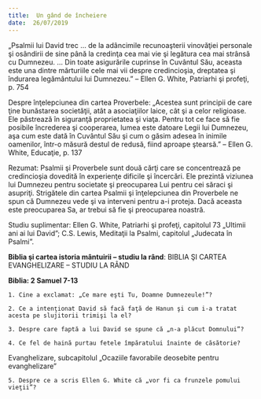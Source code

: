 ```yaml
---
title:  Un gând de încheiere
date:  26/07/2019
---
```


„Psalmii lui David trec … de la adâncimile recunoaşterii vinovăţiei personale şi osândirii de sine până la credinţa cea mai vie şi legătura cea mai strânsă cu Dumnezeu. … Din toate asigurările cuprinse în Cuvântul Său, aceasta este una dintre mărturiile cele mai vii despre credincioşia, dreptatea şi îndurarea legământului lui Dumnezeu.” – Ellen G. White, Patriarhi şi profeţi, p. 754

Despre înţelepciunea din cartea Proverbele: „Acestea sunt principii de care ţine bunăstarea societăţii, atât a asociaţiilor laice, cât şi a celor religioase. Ele păstrează în siguranţă proprietatea şi viaţa. Pentru tot ce face să fie posibile încrederea şi cooperarea, lumea este datoare Legii lui Dumnezeu, aşa cum este dată în Cuvântul Său şi cum o găsim adesea în inimile oamenilor, într-o măsură destul de redusă, fiind aproape ştearsă.” – Ellen G. White, Educaţie, p. 137

Rezumat: Psalmii şi Proverbele sunt două cărţi care se concentrează pe credincioşia dovedită în experienţe dificile şi încercări. Ele prezintă viziunea lui Dumnezeu pentru societate şi preocuparea Lui pentru cei săraci şi asupriţi. Strigătele din cartea Psalmii şi înţelepciunea din Proverbele ne spun că Dumnezeu vede şi va interveni pentru a-i proteja. Dacă aceasta este preocuparea Sa, ar trebui să fie şi preocuparea noastră.

Studiu suplimentar: Ellen G. White, Patriarhi şi profeţi, capitolul 73 „Ultimii ani ai lui David”; C.S. Lewis, Meditaţii la Psalmi, capitolul „Judecata în Psalmi”.

**Biblia şi cartea istoria mântuirii – studiu la rând**: BIBLIA ŞI CARTEA EVANGHELIZARE – STUDIU LA RÂND

**Biblia: 2 Samuel 7-13**

`1. Cine a exclamat: „Ce mare eşti Tu, Doamne Dumnezeule!”?`

`2. Ce a intenţionat David să facă faţă de Hanun şi cum i-a tratat acesta pe slujitorii trimişi la el?`

`3. Despre care faptă a lui David se spune că „n-a plăcut Domnului”?`

`4. Ce fel de haină purtau fetele împăratului înainte de căsătorie?`

Evanghelizare, subcapitolul „Ocaziile favorabile deosebite pentru evanghelizare”

`5. Despre ce a scris Ellen G. White că „vor fi ca frunzele pomului vieţii”?`